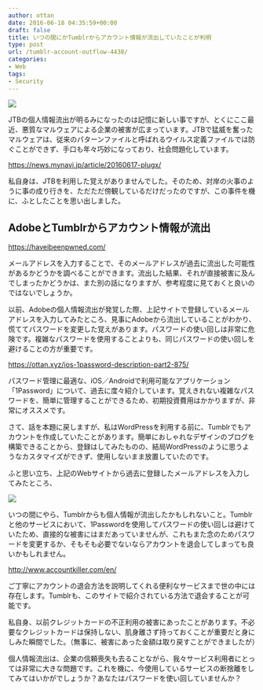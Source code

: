 ```yaml
---
author: ottan
date: 2016-06-18 04:35:59+00:00
draft: false
title: いつの間にかTumblrからアカウント情報が流出していたことが判明
type: post
url: /tumblr-account-outflow-4438/
categories:
- Web
tags:
- Security
---
```


![](/images/2016/06/160618-5764cb28ce652.jpg)






JTBの個人情報流出が明るみになったのは記憶に新しい事ですが、とくにここ最近、悪質なマルウェアによる企業の被害が広まっています。JTBで猛威を奮ったマルウェアは、従来のパターンファイルと呼ばれるウイルス定義ファイルでは防ぐことができず、手口も年々巧妙になっており、社会問題化しています。



https://news.mynavi.jp/article/20160617-plugx/



私自身は、JTBを利用した覚えがありませんでした。そのため、対岸の火事のように事の成り行きを、ただただ傍観しているだけだったのですが、この事件を機に、ふとしたことを思い出しました。





## AdobeとTumblrからアカウント情報が流出



https://haveibeenpwned.com/



メールアドレスを入力することで、そのメールアドレスが過去に流出した可能性があるかどうかを調べることができます。流出した結果、それが直接被害に及んでしまったかどうかは、また別の話になりますが、参考程度に見ておくと良いのではないでしょうか。





以前、Adobeの個人情報流出が発覚した際、上記サイトで登録しているメールアドレスを入力してみたところ、見事にAdobeから流出していることがわかり、慌ててパスワードを変更した覚えがあります。パスワードの使い回しは非常に危険です。複雑なパスワードを使用することよりも、同じパスワードの使い回しを避けることの方が重要です。



https://ottan.xyz/ios-1password-description-part2-875/



パスワード管理に最適な、iOS／Androidで利用可能なアプリケーション「1Password」について、過去に度々紹介しています。覚えきれない複雑なパスワードを、簡単に管理することができるため、初期投資費用はかかりますが、非常にオススメです。





さて、話を本題に戻しますが、私はWordPressを利用する前に、Tumblrでもアカウントを作成していたことがあります。簡単におしゃれなデザインのブログを構築できることから、登録はしてみたものの、結局WordPressのように思うようなカスタマイズができず、使用しないまま放置していたのです。





ふと思い立ち、上記のWebサイトから過去に登録したメールアドレスを入力してみたところ、





![](/images/2016/06/160618-5764cdc25cbbc.png)






いつの間にやら、Tumblrからも個人情報が流出したかもしれないこと。Tumblrと他のサービスにおいて、1Passwordを使用してパスワードの使い回しは避けていたため、直接的な被害にはまだあっていませんが、これもまた念のためパスワードを変更するか、そもそも必要でないならアカウントを退会してしまっても良いかもしれません。



http://www.accountkiller.com/en/



ご丁寧にアカウントの退会方法を説明してくれる便利なサービスまで世の中には存在します。Tumblrも、このサイトで紹介されている方法で退会することが可能です。





私自身、以前クレジットカードの不正利用の被害にあったことがあります。不必要なクレジットカードは保持しない、肌身離さず持っておくことが重要だと身にしみた瞬間でした。（無事に、被害にあった金額は取り戻すことができましたが）





個人情報流出は、企業の信頼喪失も去ることながら、我々サービス利用者にとっては非常に大きな問題です。これを機に、今使用しているサービスの断捨離をしてみてはいかがでしょうか？あなたはパスワードを使い回していませんか？
